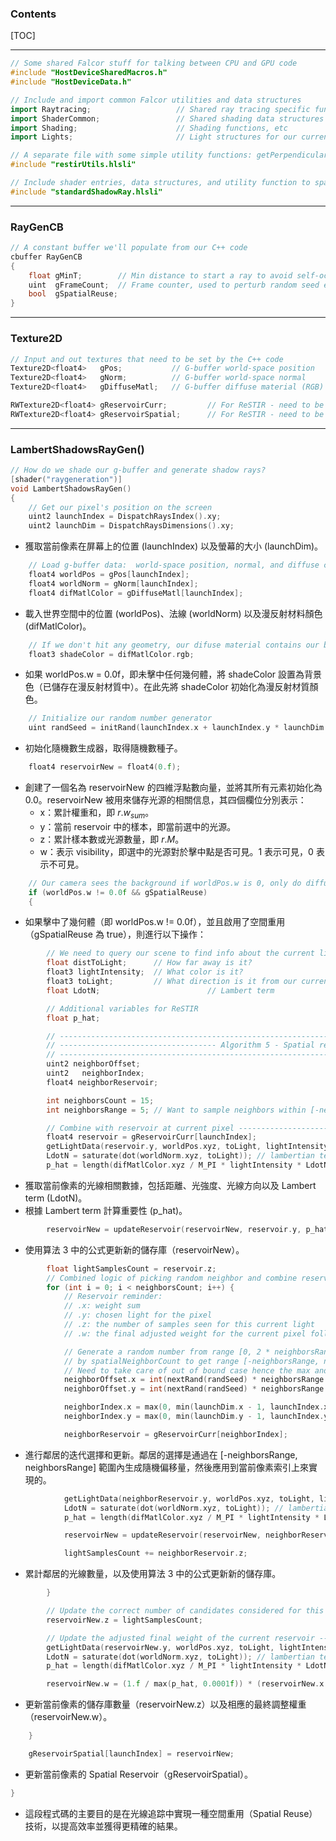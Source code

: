 
### Contents
[TOC]

---
```cpp
// Some shared Falcor stuff for talking between CPU and GPU code
#include "HostDeviceSharedMacros.h"
#include "HostDeviceData.h"

// Include and import common Falcor utilities and data structures
import Raytracing;                   // Shared ray tracing specific functions & data
import ShaderCommon;                 // Shared shading data structures
import Shading;                      // Shading functions, etc
import Lights;                       // Light structures for our current scene

// A separate file with some simple utility functions: getPerpendicularVector(), initRand(), nextRand()
#include "restirUtils.hlsli"

// Include shader entries, data structures, and utility function to spawn shadow rays
#include "standardShadowRay.hlsli"
```
---
### RayGenCB
```cpp
// A constant buffer we'll populate from our C++ code
cbuffer RayGenCB
{
    float gMinT;        // Min distance to start a ray to avoid self-occlusion
    uint  gFrameCount;  // Frame counter, used to perturb random seed each frame
    bool  gSpatialReuse;
}
```
---
### Texture2D
```cpp
// Input and out textures that need to be set by the C++ code
Texture2D<float4>   gPos;           // G-buffer world-space position
Texture2D<float4>   gNorm;          // G-buffer world-space normal
Texture2D<float4>   gDiffuseMatl;   // G-buffer diffuse material (RGB) and opacity (A)

RWTexture2D<float4> gReservoirCurr;         // For ReSTIR - need to be read-write because it is also updated in the shader as well
RWTexture2D<float4> gReservoirSpatial;      // For ReSTIR - need to be read-write because it is also updated in the shader as well
```
---
### LambertShadowsRayGen()
```cpp
// How do we shade our g-buffer and generate shadow rays?
[shader("raygeneration")]
void LambertShadowsRayGen()
{
    // Get our pixel's position on the screen
    uint2 launchIndex = DispatchRaysIndex().xy;
    uint2 launchDim = DispatchRaysDimensions().xy;
```
- 獲取當前像素在屏幕上的位置 (launchIndex) 以及螢幕的大小 (launchDim)。
```cpp
    // Load g-buffer data:  world-space position, normal, and diffuse color
    float4 worldPos = gPos[launchIndex];
    float4 worldNorm = gNorm[launchIndex];
    float4 difMatlColor = gDiffuseMatl[launchIndex];
```
- 載入世界空間中的位置 (worldPos)、法線 (worldNorm) 以及漫反射材料顏色 (difMatlColor)。
```cpp
    // If we don't hit any geometry, our difuse material contains our background color.
    float3 shadeColor = difMatlColor.rgb;
```
- 如果 worldPos.w = 0.0f，即未擊中任何幾何體，將 shadeColor 設置為背景色（已儲存在漫反射材質中）。在此先將 shadeColor 初始化為漫反射材質顏色。
```cpp
    // Initialize our random number generator
    uint randSeed = initRand(launchIndex.x + launchIndex.y * launchDim.x, gFrameCount, 16);
```
- 初始化隨機數生成器，取得隨機數種子。
```cpp
    float4 reservoirNew = float4(0.f);
```
- 創建了一個名為 reservoirNew 的四維浮點數向量，並將其所有元素初始化為 0.0。reservoirNew 被用來儲存光源的相關信息，其四個欄位分別表示：
  - x：累計權重和，即 $r.w_{sum}$。
  - y：當前 reservoir 中的樣本，即當前選中的光源。
  - z：累計樣本數或光源數量，即 $r.M$。
  - w：表示 visibility，即選中的光源對於擊中點是否可見。1 表示可見，0 表示不可見。
```cpp
    // Our camera sees the background if worldPos.w is 0, only do diffuse shading elsewhere
    if (worldPos.w != 0.0f && gSpatialReuse)
    {
```
- 如果擊中了幾何體（即 worldPos.w != 0.0f），並且啟用了空間重用（gSpatialReuse 為 true），則進行以下操作：
```cpp
        // We need to query our scene to find info about the current light
        float distToLight;      // How far away is it?
        float3 lightIntensity;  // What color is it?
        float3 toLight;         // What direction is it from our current pixel?
        float LdotN;                        // Lambert term

        // Additional variables for ReSTIR
        float p_hat;

        // ----------------------------------------------------------------------------------------------
        // ----------------------------------- Algorithm 5 - Spatial reuse BEGIN ------------------------
        // ----------------------------------------------------------------------------------------------
        uint2 neighborOffset;
        uint2   neighborIndex;
        float4 neighborReservoir;

        int neighborsCount = 15;
        int neighborsRange = 5; // Want to sample neighbors within [-neighborsRange, neighborsRange] offset
```
```cpp
        // Combine with reservoir at current pixel -------------------------------------------------------
        float4 reservoir = gReservoirCurr[launchIndex];
        getLightData(reservoir.y, worldPos.xyz, toLight, lightIntensity, distToLight);
        LdotN = saturate(dot(worldNorm.xyz, toLight)); // lambertian term
        p_hat = length(difMatlColor.xyz / M_PI * lightIntensity * LdotN / (distToLight * distToLight));
```
- 獲取當前像素的光線相關數據，包括距離、光強度、光線方向以及 Lambert term (LdotN)。
- 根據 Lambert term 計算重要性 (p_hat)。
```cpp
        reservoirNew = updateReservoir(reservoirNew, reservoir.y, p_hat * reservoir.w * reservoir.z, randSeed);
```
- 使用算法 3 中的公式更新新的儲存庫（reservoirNew）。
```cpp
        float lightSamplesCount = reservoir.z;
        // Combined logic of picking random neighbor and combine reservoirs
        for (int i = 0; i < neighborsCount; i++) {
            // Reservoir reminder:
            // .x: weight sum
            // .y: chosen light for the pixel
            // .z: the number of samples seen for this current light
            // .w: the final adjusted weight for the current pixel following the formula in algorithm 3 (r.W)

            // Generate a random number from range [0, 2 * neighborsRange] then offset in negative direction
            // by spatialNeighborCount to get range [-neighborsRange, neighborsRange].
            // Need to take care of out of bound case hence the max and min
            neighborOffset.x = int(nextRand(randSeed) * neighborsRange * 2.f) - neighborsRange;
            neighborOffset.y = int(nextRand(randSeed) * neighborsRange * 2.f) - neighborsRange;

            neighborIndex.x = max(0, min(launchDim.x - 1, launchIndex.x + neighborOffset.x));
            neighborIndex.y = max(0, min(launchDim.y - 1, launchIndex.y + neighborOffset.y));

            neighborReservoir = gReservoirCurr[neighborIndex];
```
- 進行鄰居的迭代選擇和更新。鄰居的選擇是通過在 [-neighborsRange, neighborsRange] 範圍內生成隨機偏移量，然後應用到當前像素索引上來實現的。
```cpp
            getLightData(neighborReservoir.y, worldPos.xyz, toLight, lightIntensity, distToLight);
            LdotN = saturate(dot(worldNorm.xyz, toLight)); // lambertian term
            p_hat = length(difMatlColor.xyz / M_PI * lightIntensity * LdotN / (distToLight * distToLight));

            reservoirNew = updateReservoir(reservoirNew, neighborReservoir.y, p_hat * neighborReservoir.w * neighborReservoir.z, randSeed);

            lightSamplesCount += neighborReservoir.z;
```
- 累計鄰居的光線數量，以及使用算法 3 中的公式更新新的儲存庫。
```cpp
        }

        // Update the correct number of candidates considered for this pixel
        reservoirNew.z = lightSamplesCount;

        // Update the adjusted final weight of the current reservoir ------------------------------------
        getLightData(reservoirNew.y, worldPos.xyz, toLight, lightIntensity, distToLight);
        LdotN = saturate(dot(worldNorm.xyz, toLight)); // lambertian term
        p_hat = length(difMatlColor.xyz / M_PI * lightIntensity * LdotN / (distToLight * distToLight));

        reservoirNew.w = (1.f / max(p_hat, 0.0001f)) * (reservoirNew.x / max(reservoirNew.z, 0.0001f));
```
- 更新當前像素的儲存庫數量（reservoirNew.z）以及相應的最終調整權重（reservoirNew.w）。
```cpp
    }

    gReservoirSpatial[launchIndex] = reservoirNew;
```
- 更新當前像素的 Spatial Reservoir（gReservoirSpatial）。
```cpp
}
```
- 這段程式碼的主要目的是在光線追踪中實現一種空間重用（Spatial Reuse）技術，以提高效率並獲得更精確的結果。

